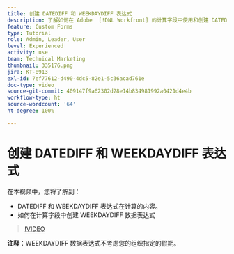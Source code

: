 ```yaml
---
title: 创建 DATEDIFF 和 WEEKDAYDIFF 表达式
description: 了解如何在 Adobe  [!DNL Workfront] 的计算字段中使用和创建 DATEDIFF 表达式。
feature: Custom Forms
type: Tutorial
role: Admin, Leader, User
level: Experienced
activity: use
team: Technical Marketing
thumbnail: 335176.png
jira: KT-8913
exl-id: 7ef77612-d490-4dc5-82e1-5c36acad761e
doc-type: video
source-git-commit: 409147f9a62302d28e14b834981992a0421d4e4b
workflow-type: ht
source-wordcount: '64'
ht-degree: 100%

---
```


# 创建 DATEDIFF 和 WEEKDAYDIFF 表达式

在本视频中，您将了解到：

* DATEDIFF 和 WEEKDAYDIFF 表达式在计算的内容。
* 如何在计算字段中创建 WEEKDAYDIFF 数据表达式

>[!VIDEO](https://video.tv.adobe.com/v/335176/?quality=12&learn=on)

**注释**：WEEKDAYDIFF 数据表达式不考虑您的组织指定的假期。
